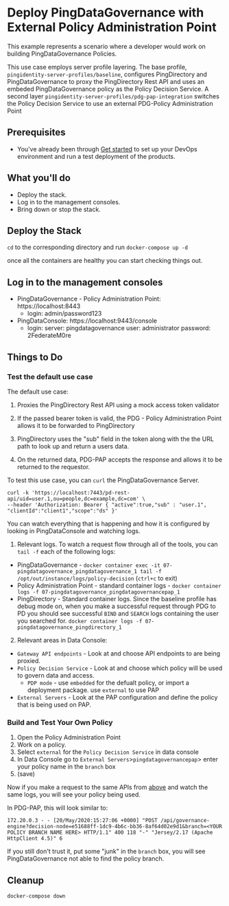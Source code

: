 # Deploy PingDataGovernance with External Policy Administration Point

This example represents a scenario where a developer would work on building PingDataGovernance Policies. 

This use case employs server profile layering. The base profile, `pingidentity-server-profiles/baseline`, configures PingDirectory and PingDataGovernance to proxy the PingDirectory Rest API and uses an embeded PingDataGovernance policy as the Policy Decision Service. A second layer `pingidentity-server-profiles/pdg-pap-integration` switches the Policy Decision Service to use an external PDG-Policy Administration Point

## Prerequisites

* You've already been through [Get started](getStarted.md) to set up your DevOps environment and run a test deployment of the products.

## What you'll do

* Deploy the stack.
* Log in to the management consoles.
* Bring down or stop the stack.

## Deploy the Stack

`cd` to the corresponding directory and run `docker-compose up -d`

once all the containers are healthy you can start checking things out. 

## Log in to the management consoles
- PingDataGovernance - Policy Administration Point: https://localhost:8443
  - login: admin/password123
- PingDataConsole: https://localhost:9443/console
  - login: 
    server: pingdatagovernance
    user: administrator
    password: 2FederateM0re

## Things to Do

### Test the default use case

The default use case:
  
1. Proxies the PingDirectory Rest API using a mock access token validator 

2. If the passed bearer token is valid, the PDG - Policy Administration Point allows it to be forwarded to PingDirectory

3. PingDirectory uses the "sub" field in the token along with the the URL path to look up and return a users data. 

4. On the returned data, PDG-PAP accepts the response and allows it to be returned to the requestor. 

To test this use case, you can `curl` the PingDataGovernance Server. 

```
curl -k 'https://localhost:7443/pd-rest-api/uid=user.1,ou=people,dc=example,dc=com' \
--header 'Authorization: Bearer { "active":true,"sub" : "user.1", "clientId":"client1","scope":"ds" }' 
```

You can watch everything that is happening and  how it is configured by looking in PingDataConsole and watching logs. 

1. Relevant logs. To watch a request flow through all of the tools, you can `tail -f` each of the following logs: 
  - PingDataGovernance - `docker container exec -it 07-pingdatagovernance_pingdatagovernance_1 tail -f /opt/out/instance/logs/policy-decision` (`ctrl+c` to exit)
  - Policy Administration Point - standard container logs - `docker container logs -f 07-pingdatagovernance_pingdatagovernancepap_1`
  - PingDirectory - Standard container logs. Since the baseline profile has debug mode on, when you make a successful request through PDG to PD you should see successful `BIND` and `SEARCH` logs containing the user you searched for. `docker container logs -f 07-pingdatagovernance_pingdirectory_1`

2. Relevant areas in Data Console: 
  - `Gateway API endpoints` - Look at and choose API endpoints to are being proxied. 
  - `Policy Decision Service` - Look at and choose which policy will be used to govern data and access.  
    - `PDP mode` - use `embedded` for the defualt policy, or import a deployment package. use `external` to use PAP
  - `External Servers` - Look at the PAP configuration and define the policy that is being used on PAP. 

### Build and Test Your Own Policy

1. Open the Policy Administration Point
2. Work on a policy. 
3. Select `external` for the `Policy Decision Service` in data console
4. In Data Console go to  `External Servers`>`pingdatagovernancepap`> enter your policy name in the `branch` box
5. (save)

Now if you make a request to the same APIs from [above](#test-the-default-use-case) and watch the same logs, you will see your policy being used. 

In PDG-PAP, this will look similar to:

```
172.20.0.3 - - [20/May/2020:15:27:06 +0000] "POST /api/governance-engine?decision-node=e51688ff-1dc9-4b6c-bb36-8af64d02e9d1&branch=<YOUR POLICY BRANCH NAME HERE> HTTP/1.1" 400 118 "-" "Jersey/2.17 (Apache HttpClient 4.5)" 6
```

If you still don't trust it, put some "junk" in the `branch` box, you will see PingDataGovernance not able to find the policy branch. 


## Cleanup 

`docker-compose down`